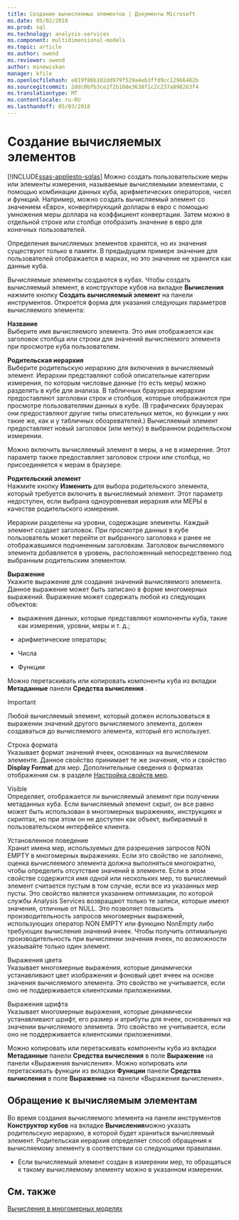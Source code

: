 ```yaml
---
title: Создание вычисляемых элементов | Документы Microsoft
ms.date: 05/02/2018
ms.prod: sql
ms.technology: analysis-services
ms.component: multidimensional-models
ms.topic: article
ms.author: owend
ms.reviewer: owend
author: minewiskan
manager: kfile
ms.openlocfilehash: e819f86b102dd979f529a4eb3ffd9cc12966482b
ms.sourcegitcommit: 2ddc0bfb3ce2f2b160e3638f1c2c237a898263f4
ms.translationtype: MT
ms.contentlocale: ru-RU
ms.lasthandoff: 05/03/2018
---
```

# <a name="create-calculated-members"></a>Создание вычисляемых элементов
[!INCLUDE[ssas-appliesto-sqlas](../../includes/ssas-appliesto-sqlas.md)]
  Можно создать пользовательские меры или элементы измерения, называемые вычисляемыми элементами, с помощью комбинации данных куба, арифметических операторов, чисел и функций. Например, можно создать вычисляемый элемент со значением «Евро», конвертирующий доллары в евро с помощью умножения меры доллара на коэффициент конвертации. Затем можно в отдельной строке или столбце отобразить значение в евро для конечных пользователей.  
  
 Определения вычисляемых элементов хранятся, но их значения существуют только в памяти. В предыдущем примере значение для пользователей отображается в марках, но это значение не хранится как данные куба.  
  
 Вычисляемые элементы создаются в кубах. Чтобы создать вычисляемый элемент, в конструкторе кубов на вкладке **Вычисления** нажмите кнопку **Создать вычисляемый элемент** на панели инструментов. Откроется форма для указания следующих параметров вычисляемого элемента:  
  
 **Название**  
 Выберите имя вычисляемого элемента. Это имя отображается как заголовок столбца или строки для значений вычисляемого элемента при просмотре куба пользователем.  
  
 **Родительская иерархия**  
 Выберите родительскую иерархию для включения в вычисляемый элемент. Иерархии представляют собой описательные категории измерения, по которым числовые данные (то есть меры) можно разделять в кубе для анализа. В табличных браузерах иерархии предоставляют заголовки строк и столбцов, которые отображаются при просмотре пользователями данных в кубе. (В графических браузерах они предоставляют другие типы описательных меток, но функции у них такие же, как и у табличных обозревателей.) Вычисляемый элемент предоставляет новый заголовок (или метку) в выбранном родительском измерении.  
  
 Можно включить вычисляемый элемент в меры, а не в измерение. Этот параметр также предоставляет заголовок строки или столбца, но присоединяется к мерам в браузере.  
  
 **Родительский элемент**  
 Нажмите кнопку **Изменить** для выбора родительского элемента, который требуется включить в вычисляемый элемент. Этот параметр недоступен, если выбрана одноуровневая иерархия или МЕРЫ в качестве родительского измерения.  
  
 Иерархии разделены на уровни, содержащие элементы. Каждый элемент создает заголовок. При просмотре данных в кубе пользователь может перейти от выбранного заголовка к ранее не отображавшимся подчиненным заголовкам. Заголовок вычисляемого элемента добавляется в уровень, расположенный непосредственно под выбранным родительским элементом.  
  
 **Выражение**  
 Укажите выражение для создания значений вычисляемого элемента. Данное выражение может быть записано в форме многомерных выражений. Выражение может содержать любой из следующих объектов:  
  
-   выражения данных, которые представляют компоненты куба, такие как измерения, уровни, меры и т. д.;  
  
-   арифметические операторы;  
  
-   Числа  
  
-   Функции  
  
 Можно перетаскивать или копировать компоненты куба из вкладки **Метаданные** панели **Средства вычисления** .  
  
> [!IMPORTANT]  
>  Любой вычисляемый элемент, который должен использоваться в выражении значений другого вычисляемого элемента, должен создаваться до вычисляемого элемента, который его использует.  
  
 Строка формата  
 Указывает формат значений ячеек, основанных на вычисляемом элементе. Данное свойство принимает те же значения, что и свойство **Display Format** для мер. Дополнительные сведения о форматах отображения см. в разделе [Настройка свойств мер](../../analysis-services/multidimensional-models/configure-measure-properties.md).  
  
 Visible  
 Определяет, отображается ли вычисляемый элемент при получении метаданных куба. Если вычисляемый элемент скрыт, он все равно может быть использован в многомерных выражениях, инструкциях и скриптах, но при этом он не доступен как объект, выбираемый в пользовательском интерфейсе клиента.  
  
 Установленное поведение  
 Хранит имена мер, используемых для разрешения запросов NON EMPTY в многомерных выражениях. Если это свойство не заполнено, оценка вычисляемого элемента должна выполняться многократно, чтобы определить отсутствие значений в элементе. Если в этом свойстве содержится имя одной или нескольких мер, то вычисляемый элемент считается пустым в том случае, если все из указанных мер пусты. Это свойство является указанием оптимизации, по которой службы Analysis Services возвращают только те записи, которые имеют значения, отличные от NULL. Это позволяет повысить производительность запросов многомерных выражений, использующих оператор NON EMPTY или функцию NonEmpty либо требующих вычисления значений ячеек. Чтобы получить оптимальную производительность при вычислении значения ячеек, по возможности указывайте только один элемент.  
  
 Выражения цвета  
 Указывает многомерные выражения, которые динамически устанавливают цвет изображения и фоновый цвет ячеек на основе значения вычисляемого элемента. Это свойство не учитывается, если оно не поддерживается клиентскими приложениями.  
  
 Выражения шрифта  
 Указывает многомерные выражения, которые динамически устанавливают шрифт, его размер и атрибуты для ячеек, основанных на значении вычисляемого элемента. Это свойство не учитывается, если оно не поддерживается клиентскими приложениями.  
  
 Можно копировать или перетаскивать компоненты куба из вкладки **Метаданные** панели **Средства вычисления** в поле **Выражение** на панели «Выражения вычисления». Можно копировать или перетаскивать функции из вкладки **Функции** панели **Средства вычисления** в поле **Выражение** на панели «Выражения вычисления».  
  
## <a name="addressing-calculated-members"></a>Обращение к вычисляемым элементам  
 Во время создания вычисляемого элемента на панели инструментов **Конструктор кубов** на вкладке **Вычисления**можно указать родительскую иерархию, в которой будет храниться вычисляемый элемент. Родительская иерархия определяет способ обращения к вычисляемому элементу в соответствии со следующими правилами.  
  
-   Если вычисляемый элемент создан в измерении мер, то обращаться к такому вычисляемому элементу можно в указанном измерении.  
  
## <a name="see-also"></a>См. также  
 [Вычисления в многомерных моделях](../../analysis-services/multidimensional-models/calculations-in-multidimensional-models.md)  
  
  
